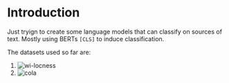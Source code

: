 # Introduction

Just tryign to create some language models that can classify on sources of text. 
Mostly using BERTs `[CLS]` to induce classification. 

The datasets used so far are:

1. ![wi-locness](https://paperswithcode.com/dataset/locness-corpus)
2. ![cola](https://nyu-mll.github.io/CoLA/)
